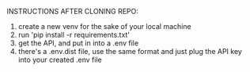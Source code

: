 INSTRUCTIONS AFTER CLONING REPO:
1. create a new venv for the sake of your local machine
2. run 'pip install -r requirements.txt'
3. get the API, and put in into a .env file
4. there's a .env.dist file, use the same format and just plug the API key into your created .env file
